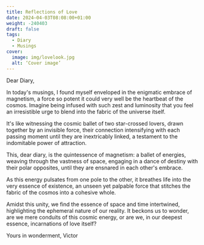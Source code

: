 ```yaml
---
title: Reflections of Love
date: 2024–04-03T08:08:00+01:00
weight: -240403
draft: false
tags:
  - Diary
  - Musings
cover:
  image: img/lovelook.jpg
  alt: ‘Cover image’
---
```


Dear Diary,

In today's musings, I found myself enveloped in the enigmatic embrace of magnetism, a force so potent it could very well be the heartbeat of the cosmos. Imagine being infused with such zest and luminosity that you feel an irresistible urge to blend into the fabric of the universe itself.

It's like witnessing the cosmic ballet of two star-crossed lovers, drawn together by an invisible force, their connection intensifying with each passing moment until they are inextricably linked, a testament to the indomitable power of attraction.

This, dear diary, is the quintessence of magnetism: a ballet of energies, weaving through the vastness of space, engaging in a dance of destiny with their polar opposites, until they are ensnared in each other's embrace.

As this energy pulsates from one pole to the other, it breathes life into the very essence of existence, an unseen yet palpable force that stitches the fabric of the cosmos into a cohesive whole.

Amidst this unity, we find the essence of space and time intertwined, highlighting the ephemeral nature of our reality. It beckons us to wonder, are we mere conduits of this cosmic energy, or are we, in our deepest essence, incarnations of love itself?

Yours in wonderment, 
Victor